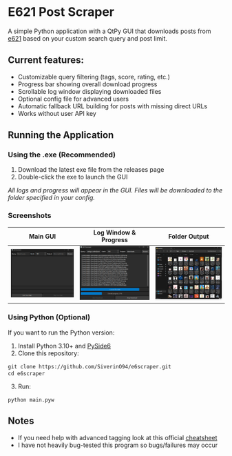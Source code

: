 # E621 Post Scraper
A simple Python application with a QtPy GUI that downloads posts from [e621](https://e621.net/) based on your custom search query and post limit.

## Current features:
- Customizable query filtering (tags, score, rating, etc.)
- Progress bar showing overall download progress
- Scrollable log window displaying downloaded files
- Optional config file for advanced users
- Automatic fallback URL building for posts with missing direct URLs
- Works without user API key

## Running the Application
### Using the .exe (Recommended)
1. Download the latest exe file from the releases page
2. Double-click the exe to launch the GUI

*All logs and progress will appear in the GUI. Files will be downloaded to the folder specified in your config.*

### Screenshots

| Main GUI | Log Window & Progress | Folder Output |
|----------|--------------------|---------------|
| <img src="assets/screenshot_main.png" alt="Main GUI" width="300"/> | <img src="assets/screenshot_log.png" alt="Log & Progress" width="300"/> | <img src="assets/screenshot_output.png" alt="Output" width="300"/> |


### Using Python (Optional)
If you want to run the Python version:
1. Install Python 3.10+ and [PySide6](https://pypi.org/project/PySide6/)
2. Clone this repository:
```
git clone https://github.com/SiverinO94/e6scraper.git
cd e6scraper
```
3. Run:
```
python main.pyw
```
## Notes
- If you need help with advanced tagging look at this official [cheatsheet](https://e621.net/help/cheatsheet)
- I have not heavily bug-tested this program so bugs/failures may occur